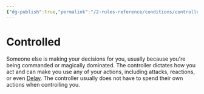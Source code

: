 ```yaml
---
{"dg-publish":true,"permalink":"/2-rules-reference/conditions/controlled/","noteIcon":""}
---
```


# Controlled

Someone else is making your decisions for you, usually because you're being commanded or magically dominated. The controller dictates how you act and can make you use any of your actions, including attacks, reactions, or even [Delay](https://2e.aonprd.com/Actions.aspx?ID=77). The controller usually does not have to spend their own actions when controlling you.
